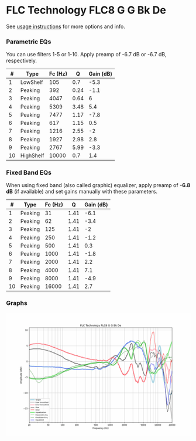 # FLC Technology FLC8 G G Bk De
See [usage instructions](https://github.com/jaakkopasanen/AutoEq#usage) for more options and info.

### Parametric EQs
You can use filters 1-5 or 1-10. Apply preamp of -6.7 dB or -6.7 dB, respectively.

|   # | Type      |   Fc (Hz) |    Q |   Gain (dB) |
|-----|-----------|-----------|------|-------------|
|   1 | LowShelf  |       105 | 0.7  |        -5.3 |
|   2 | Peaking   |       392 | 0.24 |        -1.1 |
|   3 | Peaking   |      4047 | 0.64 |         6   |
|   4 | Peaking   |      5309 | 3.48 |         5.4 |
|   5 | Peaking   |      7477 | 1.17 |        -7.8 |
|   6 | Peaking   |       617 | 1.15 |         0.5 |
|   7 | Peaking   |      1216 | 2.55 |        -2   |
|   8 | Peaking   |      1927 | 2.98 |         2.8 |
|   9 | Peaking   |      2767 | 5.99 |        -3.3 |
|  10 | HighShelf |     10000 | 0.7  |         1.4 |

### Fixed Band EQs
When using fixed band (also called graphic) equalizer, apply preamp of **-6.8 dB** (if available) and set gains manually with these parameters.

|   # | Type    |   Fc (Hz) |    Q |   Gain (dB) |
|-----|---------|-----------|------|-------------|
|   1 | Peaking |        31 | 1.41 |        -6.1 |
|   2 | Peaking |        62 | 1.41 |        -3.4 |
|   3 | Peaking |       125 | 1.41 |        -2   |
|   4 | Peaking |       250 | 1.41 |        -1.2 |
|   5 | Peaking |       500 | 1.41 |         0.3 |
|   6 | Peaking |      1000 | 1.41 |        -1.8 |
|   7 | Peaking |      2000 | 1.41 |         2.2 |
|   8 | Peaking |      4000 | 1.41 |         7.1 |
|   9 | Peaking |      8000 | 1.41 |        -4.9 |
|  10 | Peaking |     16000 | 1.41 |         2.7 |

### Graphs
![](./FLC%20Technology%20FLC8%20G%20G%20Bk%20De.png)

